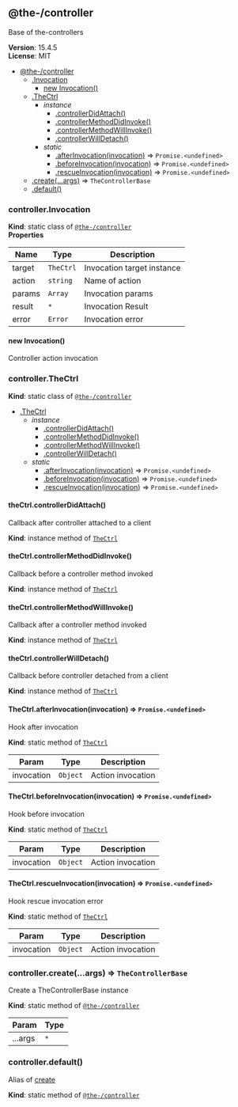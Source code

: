 <!--- Code generated by @the-/script-doc. DO NOT EDIT. -->

<a name="module_@the-/controller"></a>

## @the-/controller
Base of the-controllers

**Version**: 15.4.5  
**License**: MIT  

* [@the-/controller](#module_@the-/controller)
    * [.Invocation](#module_@the-/controller.Invocation)
        * [new Invocation()](#new_module_@the-/controller.Invocation_new)
    * [.TheCtrl](#module_@the-/controller.TheCtrl)
        * _instance_
            * [.controllerDidAttach()](#module_@the-/controller.TheCtrl+controllerDidAttach)
            * [.controllerMethodDidInvoke()](#module_@the-/controller.TheCtrl+controllerMethodDidInvoke)
            * [.controllerMethodWillInvoke()](#module_@the-/controller.TheCtrl+controllerMethodWillInvoke)
            * [.controllerWillDetach()](#module_@the-/controller.TheCtrl+controllerWillDetach)
        * _static_
            * [.afterInvocation(invocation)](#module_@the-/controller.TheCtrl.afterInvocation) ⇒ <code>Promise.&lt;undefined&gt;</code>
            * [.beforeInvocation(invocation)](#module_@the-/controller.TheCtrl.beforeInvocation) ⇒ <code>Promise.&lt;undefined&gt;</code>
            * [.rescueInvocation(invocation)](#module_@the-/controller.TheCtrl.rescueInvocation) ⇒ <code>Promise.&lt;undefined&gt;</code>
    * [.create(...args)](#module_@the-/controller.create) ⇒ <code>TheControllerBase</code>
    * [.default()](#module_@the-/controller.default)

<a name="module_@the-/controller.Invocation"></a>

### controller.Invocation
**Kind**: static class of [<code>@the-/controller</code>](#module_@the-/controller)  
**Properties**

| Name | Type | Description |
| --- | --- | --- |
| target | <code>TheCtrl</code> | Invocation target instance |
| action | <code>string</code> | Name of action |
| params | <code>Array</code> | Invocation params |
| result | <code>\*</code> | Invocation Result |
| error | <code>Error</code> | Invocation error |

<a name="new_module_@the-/controller.Invocation_new"></a>

#### new Invocation()
Controller action invocation

<a name="module_@the-/controller.TheCtrl"></a>

### controller.TheCtrl
**Kind**: static class of [<code>@the-/controller</code>](#module_@the-/controller)  

* [.TheCtrl](#module_@the-/controller.TheCtrl)
    * _instance_
        * [.controllerDidAttach()](#module_@the-/controller.TheCtrl+controllerDidAttach)
        * [.controllerMethodDidInvoke()](#module_@the-/controller.TheCtrl+controllerMethodDidInvoke)
        * [.controllerMethodWillInvoke()](#module_@the-/controller.TheCtrl+controllerMethodWillInvoke)
        * [.controllerWillDetach()](#module_@the-/controller.TheCtrl+controllerWillDetach)
    * _static_
        * [.afterInvocation(invocation)](#module_@the-/controller.TheCtrl.afterInvocation) ⇒ <code>Promise.&lt;undefined&gt;</code>
        * [.beforeInvocation(invocation)](#module_@the-/controller.TheCtrl.beforeInvocation) ⇒ <code>Promise.&lt;undefined&gt;</code>
        * [.rescueInvocation(invocation)](#module_@the-/controller.TheCtrl.rescueInvocation) ⇒ <code>Promise.&lt;undefined&gt;</code>

<a name="module_@the-/controller.TheCtrl+controllerDidAttach"></a>

#### theCtrl.controllerDidAttach()
Callback after controller attached to a client

**Kind**: instance method of [<code>TheCtrl</code>](#module_@the-/controller.TheCtrl)  
<a name="module_@the-/controller.TheCtrl+controllerMethodDidInvoke"></a>

#### theCtrl.controllerMethodDidInvoke()
Callback before a controller method invoked

**Kind**: instance method of [<code>TheCtrl</code>](#module_@the-/controller.TheCtrl)  
<a name="module_@the-/controller.TheCtrl+controllerMethodWillInvoke"></a>

#### theCtrl.controllerMethodWillInvoke()
Callback after a controller method invoked

**Kind**: instance method of [<code>TheCtrl</code>](#module_@the-/controller.TheCtrl)  
<a name="module_@the-/controller.TheCtrl+controllerWillDetach"></a>

#### theCtrl.controllerWillDetach()
Callback before controller detached from a client

**Kind**: instance method of [<code>TheCtrl</code>](#module_@the-/controller.TheCtrl)  
<a name="module_@the-/controller.TheCtrl.afterInvocation"></a>

#### TheCtrl.afterInvocation(invocation) ⇒ <code>Promise.&lt;undefined&gt;</code>
Hook after invocation

**Kind**: static method of [<code>TheCtrl</code>](#module_@the-/controller.TheCtrl)  

| Param | Type | Description |
| --- | --- | --- |
| invocation | <code>Object</code> | Action invocation |

<a name="module_@the-/controller.TheCtrl.beforeInvocation"></a>

#### TheCtrl.beforeInvocation(invocation) ⇒ <code>Promise.&lt;undefined&gt;</code>
Hook before invocation

**Kind**: static method of [<code>TheCtrl</code>](#module_@the-/controller.TheCtrl)  

| Param | Type | Description |
| --- | --- | --- |
| invocation | <code>Object</code> | Action invocation |

<a name="module_@the-/controller.TheCtrl.rescueInvocation"></a>

#### TheCtrl.rescueInvocation(invocation) ⇒ <code>Promise.&lt;undefined&gt;</code>
Hook rescue invocation error

**Kind**: static method of [<code>TheCtrl</code>](#module_@the-/controller.TheCtrl)  

| Param | Type | Description |
| --- | --- | --- |
| invocation | <code>Object</code> | Action invocation |

<a name="module_@the-/controller.create"></a>

### controller.create(...args) ⇒ <code>TheControllerBase</code>
Create a TheControllerBase instance

**Kind**: static method of [<code>@the-/controller</code>](#module_@the-/controller)  

| Param | Type |
| --- | --- |
| ...args | <code>\*</code> | 

<a name="module_@the-/controller.default"></a>

### controller.default()
Alias of [create](#module_@the-/controller.create)

**Kind**: static method of [<code>@the-/controller</code>](#module_@the-/controller)  
